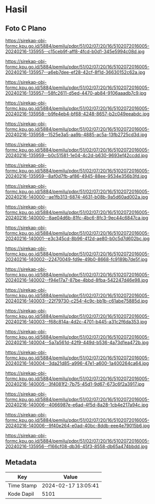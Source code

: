 # Hasil

## Foto C Plano

https://sirekap-obj-formc.kpu.go.id/5884/pemilu/pdpr/51/02/07/20/16/5102072016005-20240216-135955--c15ceb9f-aff8-4fcd-b0d1-345e5994c08d.jpg

https://sirekap-obj-formc.kpu.go.id/5884/pemilu/pdpr/51/02/07/20/16/5102072016005-20240216-135957--a6eb7dee-ef28-42cf-8f1d-36630152c62a.jpg

https://sirekap-obj-formc.kpu.go.id/5884/pemilu/pdpr/51/02/07/20/16/5102072016005-20240216-135957--58fc2611-d5ed-4470-ab84-9106aaadb7c9.jpg

https://sirekap-obj-formc.kpu.go.id/5884/pemilu/pdpr/51/02/07/20/16/5102072016005-20240216-135958--b9fe4eb4-bf68-4248-8657-b2c049eeabdc.jpg

https://sirekap-obj-formc.kpu.go.id/5884/pemilu/pdpr/51/02/07/20/16/5102072016005-20240216-135958--1525e3a5-aa9b-4885-ac5a-13fb2725cd3d.jpg

https://sirekap-obj-formc.kpu.go.id/5884/pemilu/pdpr/51/02/07/20/16/5102072016005-20240216-135959--b0c51581-1e04-4c2d-b630-9693ef42ccdd.jpg

https://sirekap-obj-formc.kpu.go.id/5884/pemilu/pdpr/51/02/07/20/16/5102072016005-20240216-135959--8af0d7fb-af86-4945-88ee-9534e356b3fd.jpg

https://sirekap-obj-formc.kpu.go.id/5884/pemilu/pdpr/51/02/07/20/16/5102072016005-20240216-140000--ae1fb313-6874-4631-b08b-9a5d60ad002a.jpg

https://sirekap-obj-formc.kpu.go.id/5884/pemilu/pdpr/51/02/07/20/16/5102072016005-20240216-140000--8ae04d6b-81fc-4bc6-8fc3-9ec44c6847ca.jpg

https://sirekap-obj-formc.kpu.go.id/5884/pemilu/pdpr/51/02/07/20/16/5102072016005-20240216-140001--e3c345cd-8b96-412d-ae80-b0c5d7d602bc.jpg

https://sirekap-obj-formc.kpu.go.id/5884/pemilu/pdpr/51/02/07/20/16/5102072016005-20240216-140002--22470049-fd9e-49b0-8668-fc9189b7de5f.jpg

https://sirekap-obj-formc.kpu.go.id/5884/pemilu/pdpr/51/02/07/20/16/5102072016005-20240216-140002--f94e17a7-87be-4bbd-8fba-542247d46e98.jpg

https://sirekap-obj-formc.kpu.go.id/5884/pemilu/pdpr/51/02/07/20/16/5102072016005-20240216-140003--22f79730-c254-4c9c-bb1b-c61abe75885d.jpg

https://sirekap-obj-formc.kpu.go.id/5884/pemilu/pdpr/51/02/07/20/16/5102072016005-20240216-140003--f68c814a-4d2c-4701-b445-a31c2f6da353.jpg

https://sirekap-obj-formc.kpu.go.id/5884/pemilu/pdpr/51/02/07/20/16/5102072016005-20240216-140004--5a7a561d-42f9-449d-b536-4a73d1ea472b.jpg

https://sirekap-obj-formc.kpu.go.id/5884/pemilu/pdpr/51/02/07/20/16/5102072016005-20240216-140004--3da21d85-a996-47e1-a600-1a400264ca64.jpg

https://sirekap-obj-formc.kpu.go.id/5884/pemilu/pdpr/51/02/07/20/16/5102072016005-20240216-140005--3f4081f2-7b75-45d1-9d67-673c6f2a3917.jpg

https://sirekap-obj-formc.kpu.go.id/5884/pemilu/pdpr/51/02/07/20/16/5102072016005-20240216-140006--4066987e-e6ad-4f5d-8a28-1cb4e217a94c.jpg

https://sirekap-obj-formc.kpu.go.id/5884/pemilu/pdpr/51/02/07/20/16/5102072016005-20240216-140006--9f40e264-e0ad-40bc-8ddb-eee4e79015b6.jpg

https://sirekap-obj-formc.kpu.go.id/5884/pemilu/pdpr/51/02/07/20/16/5102072016005-20240216-135956--f166cf08-db36-45f3-8558-db65a474bbdd.jpg


## Metadata

| Key        | Value               |
| ---------- | ------------------- |
| Time Stamp | 2024-02-17 13:05:41 |
| Kode Dapil | 5101                |



